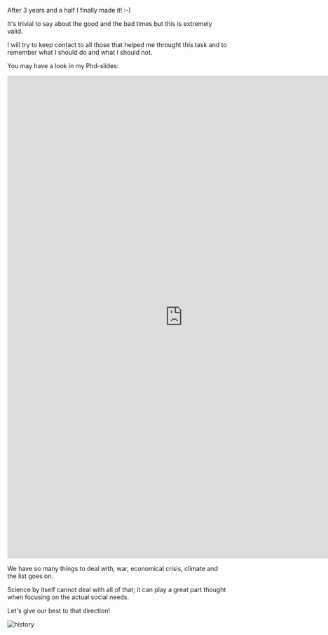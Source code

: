 <!-- ---
title: phd defense
author: Haris Z
layout: post
--- -->

After 3 years and a half I finally made it! :-)

It's trivial to say about the good and the bad times but this is extremely valid.

I will try to keep contact to all those that helped me throught this task and to remember 
what I should do and what I should not. 

You may have a look in my Phd-slides: 

<embed src="https://github.com/hariszaf/hariszaf.github.io/blob/master/assets/pdfs/phd_defense_HZ.pdf" width="800px" height="1100px" type="application/pdf"  />


We have so many things to deal with, war, economical crisis, climate and the list goes on. 

Science by itself cannot deal with all of that; it can play a great part thought when focusing on the actual social needs. 

Let's give our best to that direction! 


![history](https://raw.githubusercontent.com/hariszaf/hariszaf.github.io/master/assets/images/297325802_1947388412122562_1363647325266941629_n.jpg)

